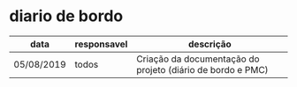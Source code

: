 # diario de bordo
|data|responsavel|descrição|
|----|-----------|---------|
|05/08/2019|todos|Criação da documentação do projeto (diário de bordo e PMC)|